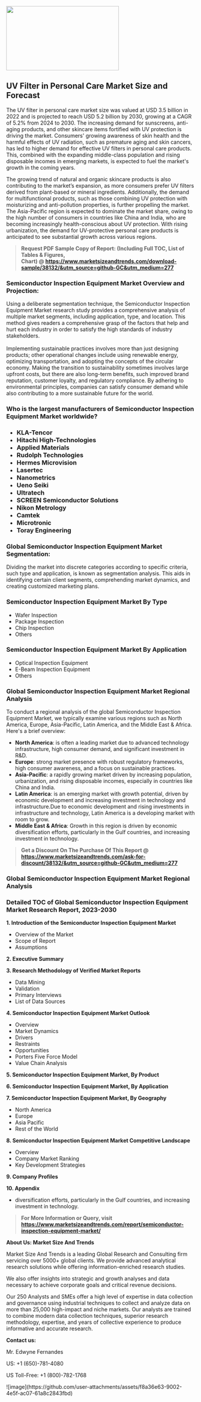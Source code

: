 <p><img class="alignnone size-medium wp-image-20088" src="https://ffe5etoiles.com/wp-content/uploads/2024/12/MST1-300x171.png" alt="" width="300" height="171" /></p><h2>UV Filter in Personal Care Market Size and Forecast</h2><p>The UV filter in personal care market size was valued at USD 3.5 billion in 2022 and is projected to reach USD 5.2 billion by 2030, growing at a CAGR of 5.2% from 2024 to 2030. The increasing demand for sunscreens, anti-aging products, and other skincare items fortified with UV protection is driving the market. Consumers' growing awareness of skin health and the harmful effects of UV radiation, such as premature aging and skin cancers, has led to higher demand for effective UV filters in personal care products. This, combined with the expanding middle-class population and rising disposable incomes in emerging markets, is expected to fuel the market's growth in the coming years.</p><p>The growing trend of natural and organic skincare products is also contributing to the market’s expansion, as more consumers prefer UV filters derived from plant-based or mineral ingredients. Additionally, the demand for multifunctional products, such as those combining UV protection with moisturizing and anti-pollution properties, is further propelling the market. The Asia-Pacific region is expected to dominate the market share, owing to the high number of consumers in countries like China and India, who are becoming increasingly health-conscious about UV protection. With rising urbanization, the demand for UV-protective personal care products is anticipated to see substantial growth across various regions.</p></p><blockquote id="" class=""><strong>Request PDF Sample Copy of Report: (Including Full TOC, List of Tables &amp; Figures, Chart)&nbsp;@&nbsp;<strong><a href="https://www.marketsizeandtrends.com/download-sample/38132/&utm_source=github-GC&utm_medium=277" target="_blank">https://www.marketsizeandtrends.com/download-sample/38132/&utm_source=github-GC&utm_medium=277</a></strong></strong></blockquote><h3 id="" class="">Semiconductor Inspection Equipment Market&nbsp;Overview and Projection:</h3><p id="" class="">Using a deliberate segmentation technique, the Semiconductor Inspection Equipment Market research study provides a comprehensive analysis of multiple market segments, including application, type, and location. This method gives readers a comprehensive grasp of the factors that help and hurt each industry in order to satisfy the high standards of industry stakeholders. <br /> <br />Implementing sustainable practices involves more than just designing products; other operational changes include using renewable energy, optimizing transportation, and adopting the concepts of the circular economy. Making the transition to sustainability sometimes involves large upfront costs, but there are also long-term benefits, such improved brand reputation, customer loyalty, and regulatory compliance. By adhering to environmental principles, companies can satisfy consumer demand while also contributing to a more sustainable future for the world.</p><h3 id="" class="">Who is the largest manufacturers of&nbsp;Semiconductor Inspection Equipment Market worldwide?</h3><h3 class=""><p><ul><li>KLA-Tencor </li><li> Hitachi High-Technologies </li><li> Applied Materials </li><li> Rudolph Technologies </li><li> Hermes Microvision </li><li> Lasertec </li><li> Nanometrics </li><li> Ueno Seiki </li><li> Ultratech </li><li> SCREEN Semiconductor Solutions </li><li> Nikon Metrology </li><li> Camtek </li><li> Microtronic </li><li> Toray Engineering</li></ul></p></h3><h3 id="" class="">Global&nbsp;Semiconductor Inspection Equipment Market Segmentation:</h3><p id="" class="">Dividing the market into discrete categories according to specific criteria, such type and application, is known as segmentation analysis. This aids in identifying certain client segments, comprehending market dynamics, and creating customized marketing plans.</p><h3 id="" class="">Semiconductor Inspection Equipment Market&nbsp;By Type</h3><p><p><ul><li>Wafer Inspection </li><li> Package Inspection </li><li> Chip Inspection </li><li> Others</p></li></ul></p></p><h3 id="" class="">Semiconductor Inspection Equipment Market&nbsp;By Application</h3><p class=""><p><ul><li>Optical Inspection Equipment </li><li> E-Beam Inspection Equipment </li><li> Others</li></ul></p></p><h3 id="" class="">Global Semiconductor Inspection Equipment Market Regional Analysis</h3><p id="" class="">To conduct a regional analysis of the global Semiconductor Inspection Equipment Market, we typically examine various regions such as North America, Europe, Asia-Pacific, Latin America, and the Middle East &amp; Africa. Here's a brief overview:</p><ul><li><strong>North America</strong>: is often a leading market due to advanced technology infrastructure, high consumer demand, and significant investment in R&amp;D.</li><li><strong>Europe</strong>: strong market presence with robust regulatory frameworks, high consumer awareness, and a focus on sustainable practices.</li><li><strong>Asia-Pacific</strong>: a rapidly growing market driven by increasing population, urbanization, and rising disposable incomes, especially in countries like China and India.</li><li><strong>Latin America</strong>: is an emerging market with growth potential, driven by economic development and increasing investment in technology and infrastructure.Due to economic development and rising investments in infrastructure and technology, Latin America is a developing market with room to grow.</li><li><strong>Middle East &amp; Africa</strong>: Growth in this region is driven by economic diversification efforts, particularly in the Gulf countries, and increasing investment in technology.</li></ul><blockquote id="" class=""><strong>Get a Discount On The Purchase Of This Report @ <strong><a href="https://www.marketsizeandtrends.com/ask-for-discount/38132/&utm_source=github-GC&utm_medium=277" target="_blank">https://www.marketsizeandtrends.com/ask-for-discount/38132/&utm_source=github-GC&utm_medium=277</a></strong></strong></blockquote><h3 id="" class="">Global Semiconductor Inspection Equipment Market Regional Analysis</h3><h3 id="" class="">Detailed TOC of Global Semiconductor Inspection Equipment Market Research Report, 2023-2030</h3><p id="" class=""><strong>1. Introduction of the Semiconductor Inspection Equipment Market</strong></p><ul><li>Overview of the Market</li><li>Scope of Report</li><li>Assumptions</li></ul><p id="" class=""><strong>2. Executive Summary</strong></p><p id="" class=""><strong>3. Research Methodology of Verified Market Reports</strong></p><ul><li>Data Mining</li><li>Validation</li><li>Primary Interviews</li><li>List of Data Sources</li></ul><p id="" class=""><strong>4. Semiconductor Inspection Equipment Market Outlook</strong></p><ul><li>Overview</li><li>Market Dynamics</li><li>Drivers</li><li>Restraints</li><li>Opportunities</li><li>Porters Five Force Model</li><li>Value Chain Analysis</li></ul><p id="" class=""><strong>5. Semiconductor Inspection Equipment Market, By Product</strong></p><p id="" class=""><strong>6. Semiconductor Inspection Equipment Market, By Application</strong></p><p id="" class=""><strong>7. Semiconductor Inspection Equipment Market, By Geography</strong></p><ul><li>North America</li><li>Europe</li><li>Asia Pacific</li><li>Rest of the World</li></ul><p id="" class=""><strong>8. Semiconductor Inspection Equipment Market Competitive Landscape</strong></p><ul><li>Overview</li><li>Company Market Ranking</li><li>Key Development Strategies</li></ul><p id="" class=""><strong>9. Company Profiles</strong></p><p id="" class=""><strong>10. Appendix</strong></p><ul><li>diversification efforts, particularly in the Gulf countries, and increasing investment in technology.</li></ul><blockquote id="" class=""><strong>For More Information or Query, visit <strong><strong><a href="https://www.marketsizeandtrends.com/report/semiconductor-inspection-equipment-market/" target="_blank">https://www.marketsizeandtrends.com/report/semiconductor-inspection-equipment-market/</a></strong></strong></strong></blockquote><p id="" class=""><strong>About Us: Market Size And Trends</strong></p><p id="" class="">Market Size And Trends is a leading Global Research and Consulting firm servicing over 5000+ global clients. We provide advanced analytical research solutions while offering information-enriched research studies.</p><p id="" class="">We also offer insights into strategic and growth analyses and data necessary to achieve corporate goals and critical revenue decisions.</p><p id="" class="">Our 250 Analysts and SMEs offer a high level of expertise in data collection and governance using industrial techniques to collect and analyze data on more than 25,000 high-impact and niche markets. Our analysts are trained to combine modern data collection techniques, superior research methodology, expertise, and years of collective experience to produce informative and accurate research.</p><p id="" class=""><strong>Contact us:</strong></p><p id="" class="">Mr. Edwyne Fernandes</p><p id="" class="">US: +1 (650)-781-4080</p><p id="" class="">US Toll-Free: +1 (800)-782-1768</p>
![image](https://github.com/user-attachments/assets/f8a36e63-9002-4e5f-ac07-61a8c2843fbd)
